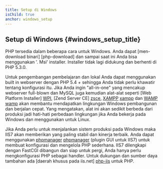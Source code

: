 ```yaml
---
title: Setup di Windows
isChild: true
anchor: windows_setup
---
```


## Setup di Windows {#windows_setup_title}

PHP tersedia dalam beberapa cara untuk Windows. Anda dapat [men-download binari] [php-download] dan sampai saat ini Anda bisa menggunakan '. Msi' installer. Installer tidak lagi didukung dan berhenti di PHP 5.3.0.

Untuk pengembangan pembelajaran dan lokal Anda dapat menggunakan built in webserver dengan PHP 5.4 + sehingga Anda tidak perlu khawatir tentang konfigurasi itu. Jika Anda
ingin "all-in-one" yang mencakup webserver full-blown dan MySQL juga kemudian alat-alat seperti [Web Platform Installer] [WPI],
[Zend Server CE] [zsce], [XAMPP] [xampp] dan [WAMP] [wamp] akan membantu mendapatkan lingkungan Windows pembangunan dan berjalan cepat. Yang mengatakan, alat ini akan
sedikit berbeda dari produksi jadi hati-hati perbedaan lingkungan jika Anda bekerja pada Windows dan menggunakan untuk Linux.


Jika Anda perlu untuk menjalankan sistem produksi pada Windows maka IIS7 akan memberikan yang paling stabil dan kinerja terbaik. Anda dapat menggunakan
[phpmanager] [phpmanager] (plugin GUI untuk IIS7) untuk membuat konfigurasi dan mengelola PHP sederhana. IIS7 dilengkapi dengan FastCGI dibangun dan siap
untuk pergi, Anda hanya perlu mengkonfigurasi PHP sebagai handler. Untuk dukungan dan sumber daya tambahan ada [daerah khusus pada iis.net] [php-iis] untuk
PHP.

[php-downloads]: http://windows.php.net
[phpmanager]: http://phpmanager.codeplex.com/
[wpi]: http://www.microsoft.com/web/downloads/platform.aspx
[zsce]: http://www.zend.com/en/products/server-ce/
[xampp]: http://www.apachefriends.org/en/xampp.html
[wamp]: http://www.wampserver.com/
[php-iis]: http://php.iis.net/
